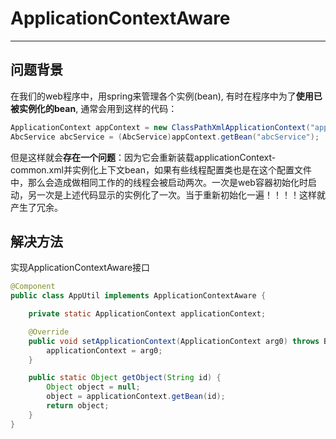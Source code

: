 # ApplicationContextAware

---

## 问题背景

在我们的web程序中，用spring来管理各个实例(bean), 有时在程序中为了**使用已被实例化的bean**, 通常会用到这样的代码：

```java
ApplicationContext appContext = new ClassPathXmlApplicationContext("applicationContext-common.xml");  
AbcService abcService = (AbcService)appContext.getBean("abcService");
```

但是这样就会**存在一个问题**：因为它会重新装载applicationContext-common.xml并实例化上下文bean，如果有些线程配置类也是在这个配置文件中，那么会造成做相同工作的的线程会被启动两次。一次是web容器初始化时启动，另一次是上述代码显示的实例化了一次。当于重新初始化一遍！！！！这样就产生了冗余。

## 解决方法

实现ApplicationContextAware接口

```java
@Component
public class AppUtil implements ApplicationContextAware {

    private static ApplicationContext applicationContext;

    @Override
    public void setApplicationContext(ApplicationContext arg0) throws BeansException {
        applicationContext = arg0;
    }

    public static Object getObject(String id) {
        Object object = null;
        object = applicationContext.getBean(id);
        return object;
    }
}
```
